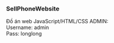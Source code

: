 ### SellPhoneWebsite
Đồ án web JavaScript/HTML/CSS
ADMIN: </br>
Username: admin </br>
Pass: longlong </br>

